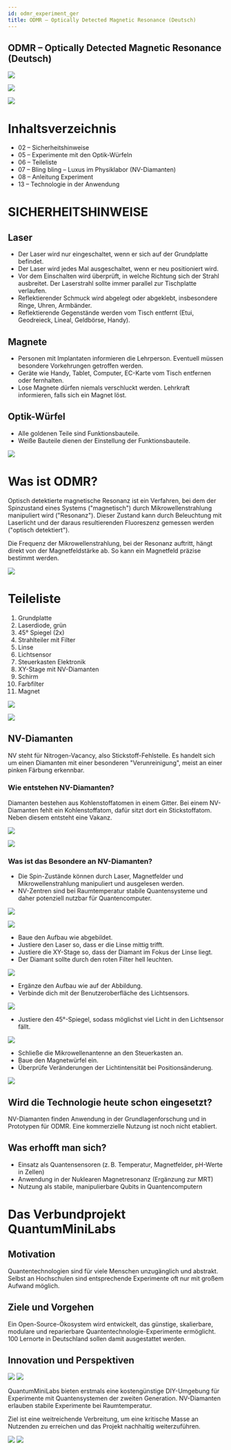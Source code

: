```yaml
---
id: odmr_experiment_ger
title: ODMR – Optically Detected Magnetic Resonance (Deutsch)
---
```



## ODMR – Optically Detected Magnetic Resonance (Deutsch)

![](./IMAGES/image1.png)

![](./IMAGES/image2.png)

![](./IMAGES/image3.jpeg)

# Inhaltsverzeichnis

* 02 – Sicherheitshinweise
* 05 – Experimente mit den Optik-Würfeln
* 06 – Teileliste
* 07 – Bling bling – Luxus im Physiklabor (NV-Diamanten)
* 08 – Anleitung Experiment
* 13 – Technologie in der Anwendung

# SICHERHEITSHINWEISE

## Laser

* Der Laser wird nur eingeschaltet, wenn er sich auf der Grundplatte befindet.
* Der Laser wird jedes Mal ausgeschaltet, wenn er neu positioniert wird.
* Vor dem Einschalten wird überprüft, in welche Richtung sich der Strahl ausbreitet. Der Laserstrahl sollte immer parallel zur Tischplatte verlaufen.
* Reflektierender Schmuck wird abgelegt oder abgeklebt, insbesondere Ringe, Uhren, Armbänder.
* Reflektierende Gegenstände werden vom Tisch entfernt (Etui, Geodreieck, Lineal, Geldbörse, Handy).

## Magnete

* Personen mit Implantaten informieren die Lehrperson. Eventuell müssen besondere Vorkehrungen getroffen werden.
* Geräte wie Handy, Tablet, Computer, EC-Karte vom Tisch entfernen oder fernhalten.
* Lose Magnete dürfen niemals verschluckt werden. Lehrkraft informieren, falls sich ein Magnet löst.

## Optik-Würfel

* Alle goldenen Teile sind Funktionsbauteile.
* Weiße Bauteile dienen der Einstellung der Funktionsbauteile.

![](./IMAGES/image4.jpeg)

# Was ist ODMR?

Optisch detektierte magnetische Resonanz ist ein Verfahren, bei dem der Spinzustand eines Systems ("magnetisch") durch Mikrowellenstrahlung manipuliert wird ("Resonanz"). Dieser Zustand kann durch Beleuchtung mit Laserlicht und der daraus resultierenden Fluoreszenz gemessen werden ("optisch detektiert").

Die Frequenz der Mikrowellenstrahlung, bei der Resonanz auftritt, hängt direkt von der Magnetfeldstärke ab. So kann ein Magnetfeld präzise bestimmt werden.

![](./IMAGES/image5.png)

# Teileliste

1. Grundplatte
2. Laserdiode, grün
3. 45° Spiegel (2x)
4. Strahlteiler mit Filter
5. Linse
6. Lichtsensor
7. Steuerkasten Elektronik
8. XY-Stage mit NV-Diamanten
9. Schirm
10. Farbfilter
11. Magnet

![](./IMAGES/image6.png)

![](./IMAGES/image7.png)

## NV-Diamanten

NV steht für Nitrogen-Vacancy, also Stickstoff-Fehlstelle. Es handelt sich um einen Diamanten mit einer besonderen "Verunreinigung", meist an einer pinken Färbung erkennbar.

### Wie entstehen NV-Diamanten?

Diamanten bestehen aus Kohlenstoffatomen in einem Gitter. Bei einem NV-Diamanten fehlt ein Kohlenstoffatom, dafür sitzt dort ein Stickstoffatom. Neben diesem entsteht eine Vakanz.

![](./IMAGES/image8.png)

![](./IMAGES/image9.jpeg)

### Was ist das Besondere an NV-Diamanten?

* Die Spin-Zustände können durch Laser, Magnetfelder und Mikrowellenstrahlung manipuliert und ausgelesen werden.
* NV-Zentren sind bei Raumtemperatur stabile Quantensysteme und daher potenziell nutzbar für Quantencomputer.

![](./IMAGES/image11.png)

![](./IMAGES/image12.png)

* Baue den Aufbau wie abgebildet.
* Justiere den Laser so, dass er die Linse mittig trifft.
* Justiere die XY-Stage so, dass der Diamant im Fokus der Linse liegt.
* Der Diamant sollte durch den roten Filter hell leuchten.

![](./IMAGES/image13.png)

* Ergänze den Aufbau wie auf der Abbildung.
* Verbinde dich mit der Benutzeroberfläche des Lichtsensors.

![](./IMAGES/image14.png)

* Justiere den 45°-Spiegel, sodass möglichst viel Licht in den Lichtsensor fällt.

![](./IMAGES/image14.png)

* Schließe die Mikrowellenantenne an den Steuerkasten an.
* Baue den Magnetwürfel ein.
* Überprüfe Veränderungen der Lichtintensität bei Positionsänderung.

![](./IMAGES/image15.png)

## Wird die Technologie heute schon eingesetzt?

NV-Diamanten finden Anwendung in der Grundlagenforschung und in Prototypen für ODMR. Eine kommerzielle Nutzung ist noch nicht etabliert.

## Was erhofft man sich?

* Einsatz als Quantensensoren (z. B. Temperatur, Magnetfelder, pH-Werte in Zellen)
* Anwendung in der Nuklearen Magnetresonanz (Ergänzung zur MRT)
* Nutzung als stabile, manipulierbare Qubits in Quantencomputern

# Das Verbundprojekt QuantumMiniLabs

## Motivation

Quantentechnologien sind für viele Menschen unzugänglich und abstrakt. Selbst an Hochschulen sind entsprechende Experimente oft nur mit großem Aufwand möglich.

## Ziele und Vorgehen

Ein Open-Source-Ökosystem wird entwickelt, das günstige, skalierbare, modulare und reparierbare Quantentechnologie-Experimente ermöglicht. 100 Lernorte in Deutschland sollen damit ausgestattet werden.

## Innovation und Perspektiven

![](./IMAGES/image16.png)
![](./IMAGES/image17.png)

QuantumMiniLabs bieten erstmals eine kostengünstige DIY-Umgebung für Experimente mit Quantensystemen der zweiten Generation. NV-Diamanten erlauben stabile Experimente bei Raumtemperatur.

Ziel ist eine weitreichende Verbreitung, um eine kritische Masse an Nutzenden zu erreichen und das Projekt nachhaltig weiterzuführen.

![](./IMAGES/image18.png)
![](./IMAGES/image3.jpeg)
